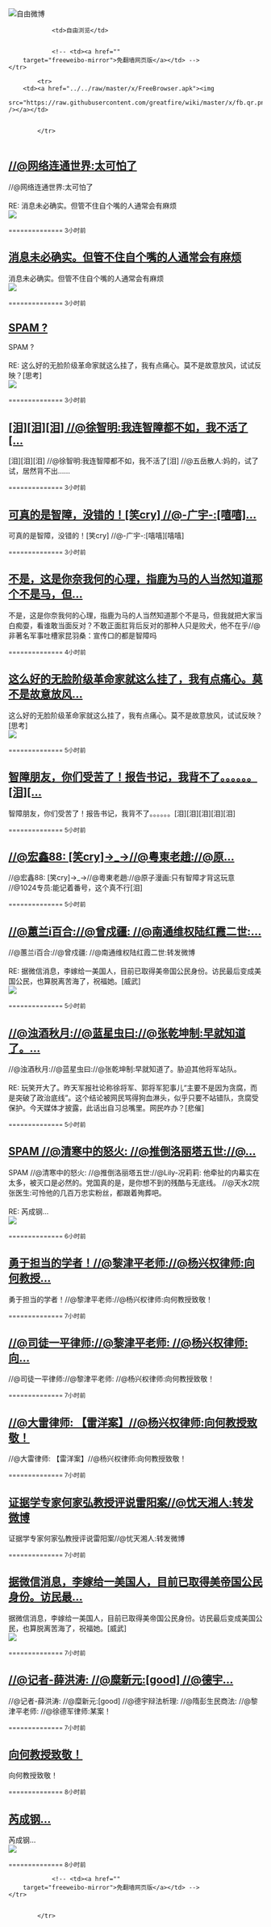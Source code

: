 

<img src="../../raw/master/x/freeweibo.png" alt="自由微博"/>
<table>
    <tr>
                
                <td>自由浏览</td>
        
        
                <!-- <td><a href=""
        target="freeweibo-mirror">免翻墙网页版</a></td> -->
    </tr>
    
            <tr>
        <td><a href="../../raw/master/x/FreeBrowser.apk"><img
        src="https://raw.githubusercontent.com/greatfire/wiki/master/x/fb.qr.png" /></a></td>

        
            </tr>
</table>
<h2>
	<a href="https://freeweibo.com/weibo/3980222720057472" target="freeweibo-mirror">//@网络连通世界:太可怕了</a>
</h2>
<p>//@网络连通世界:太可怕了<br><br>RE: 消息未必确实。但管不住自个嘴的人通常会有麻烦<br><img src="http://ww4.sinaimg.cn/large/5eac8cf4jw1f4betc49k8j20l10g4n01.jpg"></p>
<p>
	<small> ============== 3小时前</small>
</p><h2>
	<a href="https://freeweibo.com/weibo/3980217829612958" target="freeweibo-mirror">消息未必确实。但管不住自个嘴的人通常会有麻烦</a>
</h2>
<p>消息未必确实。但管不住自个嘴的人通常会有麻烦<br><img src="http://ww4.sinaimg.cn/large/5eac8cf4jw1f4betc49k8j20l10g4n01.jpg"></p>
<p>
	<small> ============== 3小时前</small>
</p><h2>
	<a href="https://freeweibo.com/weibo/3980216818956387" target="freeweibo-mirror">SPAM ?</a>
</h2>
<p>SPAM ?<br><br>RE: 这么好的无脸阶级革命家就这么挂了，我有点痛心。莫不是故意放风，试试反映？[思考]<br><img src="http://ww3.sinaimg.cn/large/494abd77gw1f4bbpr6c6wj20ci0m840g.jpg"></p>
<p>
	<small> ============== 3小时前</small>
</p><h2>
	<a href="https://freeweibo.com/weibo/3980213861656272" target="freeweibo-mirror">[泪][泪][泪] //@徐智明:我连智障都不如，我不活了[…</a>
</h2>
<p>[泪][泪][泪] //@徐智明:我连智障都不如，我不活了[泪] //@五岳散人:妈的，试了试，居然背不出……</p>
<p>
	<small> ============== 3小时前</small>
</p><h2>
	<a href="https://freeweibo.com/weibo/3980212964948009" target="freeweibo-mirror">可真的是智障，没错的！[笑cry] //@-广宇-:[嘻嘻]…</a>
</h2>
<p>可真的是智障，没错的！[笑cry] //@-广宇-:[嘻嘻][嘻嘻]</p>
<p>
	<small> ============== 3小时前</small>
</p><h2>
	<a href="https://freeweibo.com/weibo/3980207469678513" target="freeweibo-mirror">不是，这是你奈我何的心理，指鹿为马的人当然知道那个不是马，但…</a>
</h2>
<p>不是，这是你奈我何的心理，指鹿为马的人当然知道那个不是马，但我就把大家当白痴耍，看谁敢当面反对？不敢正面肛背后反对的那种人只是败犬，他不在乎//@非著名军事吐槽家昆羽桑：宣传口的都是智障吗</p>
<p>
	<small> ============== 4小时前</small>
</p><h2>
	<a href="https://freeweibo.com/weibo/3980191393042908" target="freeweibo-mirror">这么好的无脸阶级革命家就这么挂了，我有点痛心。莫不是故意放风…</a>
</h2>
<p>这么好的无脸阶级革命家就这么挂了，我有点痛心。莫不是故意放风，试试反映？[思考]<br><img src="http://ww3.sinaimg.cn/large/494abd77gw1f4bbpr6c6wj20ci0m840g.jpg"></p>
<p>
	<small> ============== 5小时前</small>
</p><h2>
	<a href="https://freeweibo.com/weibo/3980190654758284" target="freeweibo-mirror">智障朋友，你们受苦了！报告书记，我背不了。。。。。。[泪][…</a>
</h2>
<p>智障朋友，你们受苦了！报告书记，我背不了。。。。。。[泪][泪][泪][泪][泪]</p>
<p>
	<small> ============== 5小时前</small>
</p><h2>
	<a href="https://freeweibo.com/weibo/3980189416961609" target="freeweibo-mirror">//@宏鑫88: [笑cry]→_→//@粵東老趙://@原…</a>
</h2>
<p>//@宏鑫88: [笑cry]→_→//@粵東老趙://@原子漫画:只有智障才背这玩意 //@1024专员:能记着番号，这个真不行[泪]</p>
<p>
	<small> ============== 5小时前</small>
</p><h2>
	<a href="https://freeweibo.com/weibo/3980183712619863" target="freeweibo-mirror">//@蕙兰i百合://@曾戍疆: //@南通维权陆红霞二世:…</a>
</h2>
<p>//@蕙兰i百合://@曾戍疆: //@南通维权陆红霞二世:转发微博<br><br>RE: 据微信消息，李嫁给一美国人，目前已取得美帝国公民身份。访民最后变成美国公民，也算脱离苦海了，祝福她。[威武]<br><img src="http://ww1.sinaimg.cn/large/006p0GMxgw1f4b7hykbjlj30i20dgq4l.jpg"></p>
<p>
	<small> ============== 5小时前</small>
</p><h2>
	<a href="https://freeweibo.com/weibo/3980179124838679" target="freeweibo-mirror">//@浊酒秋月://@蓝星虫曰://@张乾坤制:早就知道了。…</a>
</h2>
<p>//@浊酒秋月://@蓝星虫曰://@张乾坤制:早就知道了。胁迫其他将军站队。<br><br>RE: 玩笑开大了。昨天军报社论称徐将军、郭将军犯事儿“主要不是因为贪腐，而是突破了政治底线”。这个结论被网民骂得狗血淋头，似乎只要不站错队，贪腐受保护。今天媒体才披露，此话出自习总嘴里。网民咋办？[悲催]</p>
<p>
	<small> ============== 5小时前</small>
</p><h2>
	<a href="https://freeweibo.com/weibo/3980170236768962" target="freeweibo-mirror">SPAM //@清寒中的怒火: //@推倒洛丽塔五世://@…</a>
</h2>
<p>SPAM //@清寒中的怒火: //@推倒洛丽塔五世://@Lily-况莉莉: 他牵扯的内幕实在太多，被灭口是必然的。党国真的是，是你想不到的残酷与无底线。 //@天水2院张医生:可怜他的几百万忠实粉丝，都跟着殉葬吧。<br><br>RE: 芮成钢…<br><img src="http://ww1.sinaimg.cn/large/4978f0bbjw1f4b659k0jdj20l10g4ju8.jpg"></p>
<p>
	<small> ============== 6小时前</small>
</p><h2>
	<a href="https://freeweibo.com/weibo/3980159437230899" target="freeweibo-mirror">勇于担当的学者！//@黎津平老师://@杨兴权律师:向何教授…</a>
</h2>
<p>勇于担当的学者！//@黎津平老师://@杨兴权律师:向何教授致敬！</p>
<p>
	<small> ============== 7小时前</small>
</p><h2>
	<a href="https://freeweibo.com/weibo/3980157674735070" target="freeweibo-mirror">//@司徒一平律师://@黎津平老师: //@杨兴权律师:向…</a>
</h2>
<p>//@司徒一平律师://@黎津平老师: //@杨兴权律师:向何教授致敬！</p>
<p>
	<small> ============== 7小时前</small>
</p><h2>
	<a href="https://freeweibo.com/weibo/3980156991060334" target="freeweibo-mirror">//@大雷律师: 【雷洋案】//@杨兴权律师:向何教授致敬！</a>
</h2>
<p>//@大雷律师: 【雷洋案】//@杨兴权律师:向何教授致敬！</p>
<p>
	<small> ============== 7小时前</small>
</p><h2>
	<a href="https://freeweibo.com/weibo/3980156458841515" target="freeweibo-mirror">证据学专家何家弘教授评说雷阳案//@忧天湘人:转发微博</a>
</h2>
<p>证据学专家何家弘教授评说雷阳案//@忧天湘人:转发微博</p>
<p>
	<small> ============== 7小时前</small>
</p><h2>
	<a href="https://freeweibo.com/weibo/3980154584394504" target="freeweibo-mirror">据微信消息，李嫁给一美国人，目前已取得美帝国公民身份。访民最…</a>
</h2>
<p>据微信消息，李嫁给一美国人，目前已取得美帝国公民身份。访民最后变成美国公民，也算脱离苦海了，祝福她。[威武]<br><img src="http://ww1.sinaimg.cn/large/006p0GMxgw1f4b7hykbjlj30i20dgq4l.jpg"></p>
<p>
	<small> ============== 7小时前</small>
</p><h2>
	<a href="https://freeweibo.com/weibo/3980149541811692" target="freeweibo-mirror">//@记者-薛洪涛: //@糜新元:[good] //@德宇…</a>
</h2>
<p>//@记者-薛洪涛: //@糜新元:[good] //@德宇辩法析理: //@隋彭生民商法: //@黎津平老师: //@徐德军律师:某案！</p>
<p>
	<small> ============== 7小时前</small>
</p><h2>
	<a href="https://freeweibo.com/weibo/3980147100506563" target="freeweibo-mirror">向何教授致敬！</a>
</h2>
<p>向何教授致敬！</p>
<p>
	<small> ============== 8小时前</small>
</p><h2>
	<a href="https://freeweibo.com/weibo/3980142420753428" target="freeweibo-mirror">芮成钢…</a>
</h2>
<p>芮成钢…<br><img src="http://ww1.sinaimg.cn/large/4978f0bbjw1f4b659k0jdj20l10g4ju8.jpg"></p>
<p>
	<small> ============== 8小时前</small>
</p>
<table>
    <tr>
                
        
        
                <!-- <td><a href=""
        target="freeweibo-mirror">免翻墙网页版</a></td> -->
    </tr>
    
        
            </tr>
</table>
